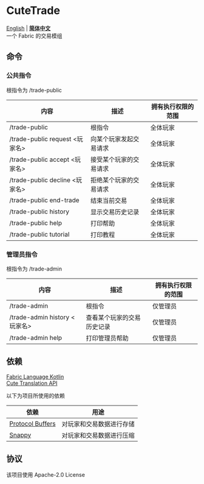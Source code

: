 CuteTrade
===
[English](https://github.com/gdrfgdrf/CuteTrade/blob/1.20.1/README.md) | __[简体中文](https://github.com/gdrfgdrf/CuteTrade/blob/1.20.1/README_ChineseSimplified.md)__  
一个 Fabric 的交易模组

命令
------------------------
### 公共指令
根指令为 /trade-public

| 内容                          | 描述          | 拥有执行权限的范围 |
|-----------------------------|-------------|-----------|
| /trade-public               | 根指令         | 全体玩家      |
| /trade-public request <玩家名> | 向某个玩家发起交易请求 | 全体玩家      |
| /trade-public accept <玩家名>  | 接受某个玩家的交易请求 | 全体玩家      |
| /trade-public decline <玩家名> | 拒绝某个玩家的交易请求 | 全体玩家      |
| /trade-public end-trade     | 结束当前交易      | 全体玩家      |
| /trade-public history       | 显示交易历史记录    | 全体玩家      |
| /trade-public help          | 打印帮助        | 全体玩家      |
| /trade-public tutorial      | 打印教程        | 全体玩家      |

### 管理员指令
根指令为 /trade-admin

| 内容                         | 描述            | 拥有执行权限的范围 |
|----------------------------|---------------|-----------|
| /trade-admin               | 根指令           | 仅管理员      |
| /trade-admin history <玩家名> | 查看某个玩家的交易历史记录 | 仅管理员      |
| /trade-admin help          | 打印管理员帮助       | 仅管理员      |


依赖
------------------------
[Fabric Language Kotlin](https://github.com/FabricMC/fabric-language-kotlin)  
[Cute Translation API](https://github.com/gdrfgdrf/CuteTranslationAPI)

以下为项目所使用的依赖

| 依赖                                                              | 用途           |
|-----------------------------------------------------------------|--------------|
| [Protocol Buffers](https://github.com/protocolbuffers/protobuf) | 对玩家和交易数据进行存储 |
| [Snappy](https://github.com/google/snappy)                      | 对玩家和交易数据进行压缩 |


协议
------------------------
该项目使用 Apache-2.0 License 
